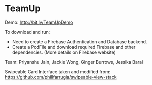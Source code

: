 # TeamUp
Demo: http://bit.ly/TeamUpDemo

To download and run:
- Need to create a Firebase Authentication and Database backend.
- Create a PodFile and download required Firebase and other dependencies. (More details on Firebase website)

Team: Priyanshu Jain, Jackie Wong, Ginger Burrows, Jessika Baral

Swipeable Card Interface taken and modified from: https://github.com/phillfarrugia/swipeable-view-stack
